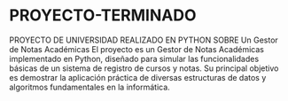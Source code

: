 # PROYECTO-TERMINADO
PROYECTO DE UNIVERSIDAD REALIZADO EN PYTHON SOBRE Un
Gestor de Notas Académicas
El proyecto es un Gestor de Notas Académicas implementado en Python, diseñado para simular las funcionalidades básicas de un sistema de registro de cursos y notas. Su principal objetivo es demostrar la aplicación práctica de diversas estructuras de datos y algoritmos fundamentales en la informática.
